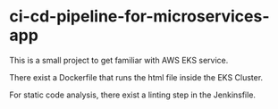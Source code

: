 # ci-cd-pipeline-for-microservices-app

This is a small project to get familiar with AWS EKS service. 

There exist a Dockerfile that runs the html file inside the EKS Cluster. 

For static code analysis, there exist a linting step in the Jenkinsfile.

